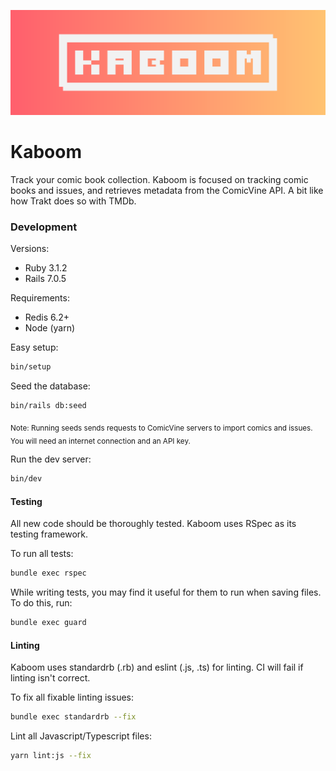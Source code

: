![Header](/brand/KABOOM.png)
<h1><b>Kaboom</b></h1>
Track your comic book collection. Kaboom is focused on tracking comic books and issues, and retrieves metadata from the ComicVine API. A bit like how Trakt does so with TMDb.

### Development

Versions:
- Ruby 3.1.2
- Rails 7.0.5

Requirements:
- Redis 6.2+
- Node (yarn)

Easy setup:
```bash
bin/setup
```

Seed the database:
```bash
bin/rails db:seed
```
<sub>Note: Running seeds sends requests to ComicVine servers to import comics and issues. You will need an internet connection and an API key.</sub>

Run the dev server:
```bash
bin/dev
```

#### Testing

All new code should be thoroughly tested. Kaboom uses RSpec as its testing framework.

To run all tests:
```bash
bundle exec rspec
```

While writing tests, you may find it useful for them to run when saving files. To do this, run:
```bash
bundle exec guard
```

#### Linting

Kaboom uses standardrb (.rb) and eslint (.js, .ts) for linting. CI will fail if linting isn't correct.

To fix all fixable linting issues:
```bash
bundle exec standardrb --fix
```

Lint all Javascript/Typescript files:
```bash
yarn lint:js --fix
```
